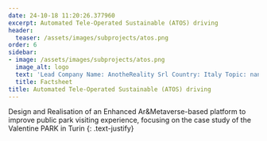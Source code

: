 ```yaml
---
date: 24-10-18 11:20:26.377960
excerpt: Automated Tele-Operated Sustainable (ATOS) driving
header:
  teaser: /assets/images/subprojects/atos.png
order: 6
sidebar:
- image: /assets/images/subprojects/atos.png
  image_alt: logo
  text: 'Lead Company Name: AnotheReality Srl Country: Italy Topic: nan'
  title: Factsheet
title: Automated Tele-Operated Sustainable (ATOS) driving
---
```

Design and Realisation of an Enhanced Ar&Metaverse-based platform to improve public park visiting experience, focusing on the case study of the Valentine PARK in Turin
{: .text-justify}


